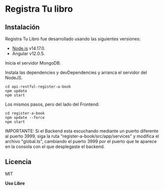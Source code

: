 # Registra Tu libro

## Instalación

Registra Tu Libro fue desarrollado usando las siguientes versiones:
- [Node.js](https://nodejs.org/) v14.17.0.
- Angular v12.0.5.

Inicia el servidor MongoDB.

Instala las dependencies y devDependencies y arranca el servidor del NodeJS.

```
cd api-restful-register-a-book
npm update
npm start
```

Los mismos pasos, pero del lado del Frontend:

```
cd register-a-book
npm update --force
npm start
```

IMPORTANTE: Si el Backend esta escuchando mediante un puerto diferente al puerto 3999, siga la ruta "register-a-book/src/app/services" y modifica el archivo "global.ts", cambiando el puerto 3999 por el puerto que te aparece en la consola con el que desplegaste el backend.

## Licencia

MIT

**Uso Libre**
